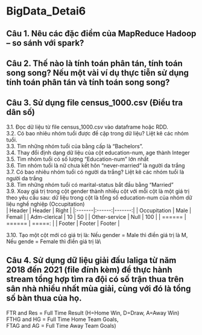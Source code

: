 # BigData_Detai6

## Câu 1. Nêu các đặc điểm của MapReduce Hadoop – so sánh với spark?
## Câu 2. Thế nào là tính toán phân tán, tính toán song song? Nếu một vài ví dụ thực tiễn sử dụng tính toán phân tán và tính toán song song?
## Câu 3. Sử dụng file census_1000.csv (Điều tra dân số)
3.1. Đọc dữ liệu từ file census_1000.csv vào dataframe hoặc RDD.  
3.2. Có bao nhiêu nhóm tuổi được đề cập trong dữ liệu? Liệt kê các nhóm tuổi.  
3.3. Tìm những nhóm tuổi của bằng cấp là “Bachelors”.  
3.4. Thay đổi định dạng dữ liệu của cột education-num, age thành Integer  
3.5. Tìm nhóm tuổi có số lượng “Education-num” lớn nhất  
3.6. Tìm nhóm tuổi là nữ chưa kết hôn “never-married” là người da trắng  
3.7. Có bao nhiêu nhóm tuổi có người da trắng? Liệt kê các nhóm tuổi là người da trắng  
3.8. Tìm những nhóm tuổi có marital-status bắt đầu bằng “Married”  
3.9. Xoay giá trị trong cột gender thành nhiều cột với mỗi cột là một giá trị theo yêu cầu sau: dữ liệu trong cột là tổng số education-num của nhóm dữ liệu nghề nghiệp (Occupitation)  
| Header | Header | Right  |
|:-------|:------:|-------:|
|  Occupitation  |  Male  |   Femail  |
|  Adm-clerical  |  10  |   50  |
|  Other-service  |  Null  |   100  |
| ====== | ====== | =====: |
| Footer | Footer | Footer |  

3.10. Tạo một cột mới có giá trị là: Nếu gender = Male thì điền giá trị là M, Nếu gende = Female thì điền giá trị là\\
## Câu 4. Sử dụng dữ liệu giải đấu laliga từ năm 2018 đến 2021 (file đính kèm) để thực hành stream tổng hợp tìm ra đội có số trận thua trên sân nhà nhiều nhất mùa giải, cùng với đó là tổng số bàn thua của họ.
FTR and Res = Full Time Result (H=Home Win, D=Draw, A=Away Win)  
FTHG and HG = Full Time Home Team Goals,  
FTAG and AG = Full Time Away Team Goals)  

